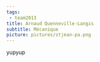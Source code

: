 ```yaml
---
tags:
 - team2013
title: Arnaud Quenneville-Langis
subtitle: Mécanique
picture: pictures/stjean-pa.png
---
```


yupyup
